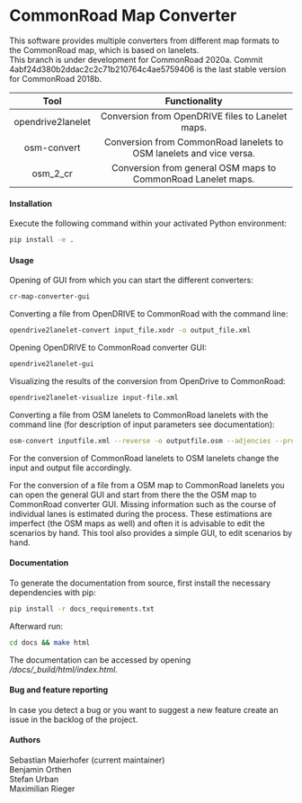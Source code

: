 # CommonRoad Map Converter

This software provides multiple converters from different map formats to the CommonRoad map, which is based on lanelets.  
This branch is under development for CommonRoad 2020a. 
Commit 4abf24d380b2ddac2c2c71b210764c4ae5759406 is the last stable version for CommonRoad 2018b.

| Tool | Functionality |
|:----:|:------------:|
| opendrive2lanelet | Conversion from OpenDRIVE files to Lanelet maps. |
| osm-convert | Conversion from CommonRoad lanelets to OSM lanelets and vice versa. |
| osm_2_cr | Conversion from general OSM maps to CommonRoad Lanelet maps. |

#### Installation
Execute the following command within your activated Python environment:
```bash
pip install -e .
```

#### Usage

Opening of GUI from which you can start the different converters: 
```bash
cr-map-converter-gui
```

Converting a file from OpenDRIVE to CommonRoad with the command line:  
```bash
opendrive2lanelet-convert input_file.xodr -o output_file.xml
```

Opening OpenDRIVE to CommonRoad converter GUI: 
```bash
opendrive2lanelet-gui
```

Visualizing the results of the conversion from OpenDrive to CommonRoad:
```bash
opendrive2lanelet-visualize input-file.xml
```

Converting a file from OSM lanelets to CommonRoad lanelets with the command line (for description of input parameters see documentation):  
```bash
osm-convert inputfile.xml --reverse -o outputfile.osm --adjencies --proj "+proj=etmerc +lat_0=38 +lon_0=125 +ellps=bessel"
```
For the conversion of CommonRoad lanelets to OSM lanelets change the input and output file accordingly.

For the conversion of a file from a OSM map to CommonRoad lanelets you can
open the general GUI and start from there the the OSM map to CommonRoad converter GUI. 
Missing information such as the course of individual lanes is estimated during the process.
These estimations are imperfect (the OSM maps as well) and often it is advisable to edit the scenarios by hand.
This tool also provides a simple GUI, to edit scenarios by hand.


#### Documentation

To generate the documentation from source, first install the necessary dependencies with pip:
```bash
pip install -r docs_requirements.txt
```

Afterward run:
```bash
cd docs && make html
```
The documentation can be accessed by opening */docs/_build/html/index.html*.

#### Bug and feature reporting
In case you detect a bug or you want to suggest a new feature create an issue in the backlog of the project.

#### Authors

Sebastian Maierhofer (current maintainer)  
Benjamin Orthen  
Stefan Urban  
Maximilian Rieger

